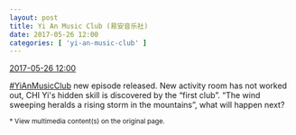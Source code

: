 ```yaml
---
layout: post
title: Yi An Music Club (易安音乐社)
date: 2017-05-26 12:00
categories: [ 'yi-an-music-club' ]
---
```


<div class="weibo-info">
  <a href="http://weibo.com/6094546964/F4SpV12iG">2017-05-26 12:00</a>
</div>

[#YiAnMusicClub](http://weibo.com/p/100808beae2e3e05b17b64f63ebedca39f19b2) new episode released. New activity room has not worked out, CHI Yi's hidden skill is discovered by the “first club”. “The wind sweeping heralds a rising storm in the mountains”, what will happen next?

<!-- more -->

<small>* View multimedia content(s) on the original page.</small>

